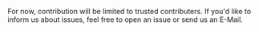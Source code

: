 For now, contribution will be limited to trusted contributers. If you'd like to inform us about issues, feel free to open an issue or send us an E-Mail.
